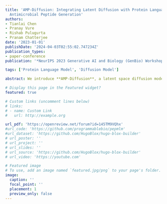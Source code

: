 ```yaml
---
title: 'AMP-Diffusion: Integrating Latent Diffusion with Protein Language Models for
  Antimicrobial Peptide Generation'
authors:
- Tianlai Chen
- Pranay Vure
- Rishab Pulugurta
- Pranam Chatterjee
date: '2023-01-01'
publishDate: '2024-04-03T02:55:02.747234Z'
publication_types:
- paper-conference
publication: '*NeurIPS 2023 Generative AI and Biology (GenBio) Workshop*'

tags: ['Protein Language Model', 'Diffusion Model']

abstract: We introduce **AMP-Diffusion**, a latent space diffusion model tailored for antimicrobial peptide (AMP) design, harnessing the capabilities of the state-of-the-art pLM, ESM-2, to de novo generate functional AMPs for downstream experimental application. 

# Display this page in the Featured widget?
featured: true

# Custom links (uncomment lines below)
# links:
# - name: Custom Link
#   url: http://example.org

url_pdf: 'https://openreview.net/forum?id=145TM9VQhx'
#url_code: 'https://github.com/programmablebio/pepmlm'
#url_dataset: 'https://github.com/HugoBlox/hugo-blox-builder'
# url_poster: ''
# url_project: ''
# url_slides: ''
# url_source: 'https://github.com/HugoBlox/hugo-blox-builder'
# url_video: 'https://youtube.com'

# Featured image
# To use, add an image named `featured.jpg/png` to your page's folder.
image:
  caption: ''
  focal_point: ''
  placement: 1
  preview_only: false
---
```

